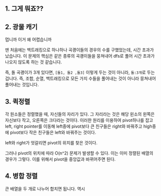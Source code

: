 ## 1. 그게 뭐죠??

## 2. 광물 캐기
멉니까 이거 왜 어렵습니까

맨 처음에는 백트래킹으로 하나하나 곡괭이들의 경우의 수를 구했었는데, 시간 초과가 났습니다. 이 문제의 핵심은 같은 종류의 곡괭이들을 뭉쳐내어 dfs로 풀어 시간 초과가 나오지 않도록 하는 것 같습니다. 

즉, 돌 곡괭이가 3개 있다면, `[돌1, 돌2 ,돌3]` 이렇게 두는 것이 아니라, `돌:3개`로 두는 겁니다. 즉, 조합, 순열, 백트래킹으로 모든 가지 수들을 풀어내는 것이 아니라 뭉쳐내어 풀어내는 것입니다.

## 3. 퀵정렬
각 원소들은 정렬했을 때, 자신들의 자리가 있다. 그 자리라는 것은 해당 왼소의 왼쪽은 자신보다 작고, 오른쪽은 크다라는 것이다. 이러한 원리를 이용하여 pivot하나를 잡고 left, right pointer를 이동해 left중에 pivot보다 큰 친구들은 right와 바꿔주고 high중에 pivot보다 작은 친구들은 left와 바꿔주는 것이다.

left와 right가 엇갈리면 pivot의 위치를 찾은 것이다. 

그러나 pivot의 위치에 따라 O(n^2) 문제가 발생할 수 있다. 이는 이미 정렬된 배열의 경우가 그렇다. 이를 위해서 pivot을 중앙값과 바뀌어주면 된다.

## 4. 병합 정렬
큰 배열을 두 개로 나누어 합치면 됩니다. 역시 
